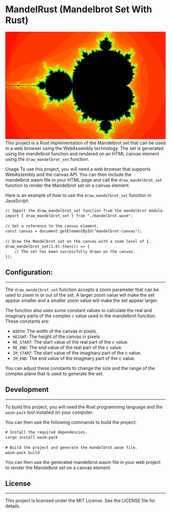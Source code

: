 # MandelRust (Mandelbrot Set With Rust)

<!-- Import the mandelbrot.png from assets/mandelbrot.png -->
![Mandelbrot Set](assets/mandelbrot.png)
This project is a Rust implementation of the Mandelbrot set that can be used in a web browser using the WebAssembly technology. The set is generated using the mandelbrot function and rendered on an HTML canvas element using the `draw_mandelbrot_set` function.

Usage
To use this project, you will need a web browser that supports WebAssembly and the canvas API. You can then include the mandelbrot.wasm file in your HTML page and call the `draw_mandelbrot_set` function to render the Mandelbrot set on a canvas element.

Here is an example of how to use the `draw_mandelbrot_set` function in JavaScript:

```
// Import the draw_mandelbrot_set function from the mandelbrot module.
import { draw_mandelbrot_set } from "./mandelbrot.wasm";

// Get a reference to the canvas element.
const canvas = document.getElementById("mandelbrot-canvas");

// Draw the Mandelbrot set on the canvas with a zoom level of 1.
draw_mandelbrot_set(1.0).then(() => {
    // The set has been successfully drawn on the canvas.
});
```

## Configuration:
---
The `draw_mandelbrot_set` function accepts a zoom parameter that can be used to zoom in or out of the set. A larger zoom value will make the set appear smaller and a smaller zoom value will make the set appear larger.

The function also uses some constant values to calculate the real and imaginary parts of the complex `c` value used in the mandelbrot function. These constants are:

- `WIDTH`: The width of the canvas in pixels.
- `HEIGHT`: The height of the canvas in pixels.
- `RE_START`: The start value of the real part of the c value.
- `RE_END`: The end value of the real part of the c value.
- `IM_START`: The start value of the imaginary part of the c value.
- `IM_END`: The end value of the imaginary part of the c value.

You can adjust these constants to change the size and the range of the complex plane that is used to generate the set.

## Development
---
To build this project, you will need the Rust programming language and the `wasm-pack` tool installed on your computer. 

You can then use the following commands to build the project:

```
# Install the required dependencies.
cargo install wasm-pack

# Build the project and generate the mandelbrot.wasm file.
wasm-pack build
```
You can then use the generated mandelbrot.wasm file in your web project to render the Mandelbrot set on a canvas element.

## License
---
This project is licensed under the MIT License. See the LICENSE file for details.